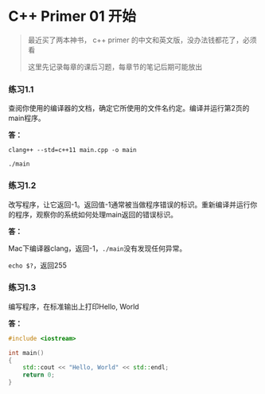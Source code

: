# C++ Primer 01 开始

> 最近买了两本神书， c++ primer 的中文和英文版，没办法钱都花了，必须看
>
> 这里先记录每章的课后习题，每章节的笔记后期可能放出

### 练习1.1

查阅你使用的编译器的文档，确定它所使用的文件名约定。编译并运行第2页的main程序。

**答：**

`clang++ --std=c++11 main.cpp -o main`

`./main`

### 练习1.2

改写程序，让它返回-1。返回值-1通常被当做程序错误的标识。重新编译并运行你的程序，观察你的系统如何处理main返回的错误标识。

**答：**

Mac下编译器clang，返回-1，`./main`没有发现任何异常。

`echo $?`，返回255

### 练习1.3

编写程序，在标准输出上打印Hello, World

**答：**

```c++
#include <iostream>

int main()
{
	std::cout << "Hello, World" << std::endl;
	return 0;
}
```

